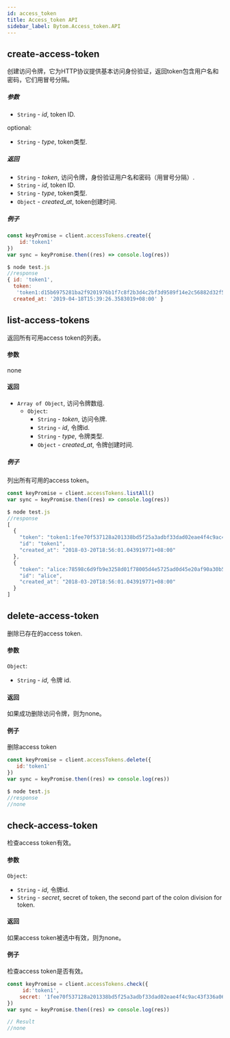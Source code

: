 ```yaml
---
id: access_token
title: Access_token API
sidebar_label: Bytom.Access_token.API
---
```


## create-access-token

创建访问令牌，它为HTTP协议提供基本访问身份验证，返回token包含用户名和密码，它们用冒号分隔。

##### 参数

- `String` - *id*, token ID.

optional:

- `String` - *type*, token类型.

##### 返回

- `String` - *token*, 访问令牌，身份验证用户名和密码（用冒号分隔）.
- `String` - *id*, token ID.
- `String` - *type*, token类型.
- `Object` - *created_at*, token创建时间.

##### 例子
```js
const keyPromise = client.accessTokens.create({
    id:'token1'
})
var sync = keyPromise.then((res) => console.log(res)) 
```
```js
$ node test.js
//response
{ id: 'token1',
  token:
   'token1:d15b6975281ba2f9201976b1f7c8f2b3d4c2bf3d9589f14e2c56882d32f5dd83',
  created_at: '2019-04-18T15:39:26.3583019+08:00' }
```

## list-access-tokens

返回所有可用access token的列表。

#### 参数

none

#### 返回

- `Array of Object`, 访问令牌数组.
  - `Object`:
    - `String` - *token*, 访问令牌.
    - `String` - *id*, 令牌id.
    - `String` - *type*, 令牌类型.
    - `Object` - *created_at*, 令牌创建时间.

##### 例子

列出所有可用的access token。
```js
const keyPromise = client.accessTokens.listAll()
var sync = keyPromise.then((res) => console.log(res)) 
```
```js
$ node test.js
//response
[
  {
    "token": "token1:1fee70f537128a201338bd5f25a3adbf33dad02eae4f4c9ac43f336a069df8f3",
    "id": "token1",
    "created_at": "2018-03-20T18:56:01.043919771+08:00"
  },
  {
    "token": "alice:78598c6d9fb9e3258d01f78005d4e5725ad0d45e20af90a30b577b407d4a2edd",
    "id": "alice",
    "created_at": "2018-03-20T18:56:01.043919771+08:00"
  }
]
```

## delete-access-token

删除已存在的access token.

#### 参数

`Object`:

- `String` - *id*, 令牌 id.

#### 返回

如果成功删除访问令牌，则为none。

#### 例子

删除access token
```js
const keyPromise = client.accessTokens.delete({
   id:'token1'
})
var sync = keyPromise.then((res) => console.log(res)) 
```
```js
$ node test.js
//response
//none
```


## check-access-token

检查access token有效。

#### 参数

`Object`:

- `String` - *id*, 令牌id.
- `String` - *secret*, secret of token, the second part of the colon division for token.

#### 返回

如果access token被选中有效，则为none。

#### 例子

检查access token是否有效。
```js
const keyPromise = client.accessTokens.check({
     id:'token1',
    secret: '1fee70f537128a201338bd5f25a3adbf33dad02eae4f4c9ac43f336a069df8f3'
})
var sync = keyPromise.then((res) => console.log(res)) 
```
```js
// Result
//none
```